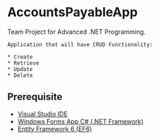 # AccountsPayableApp
Team Project for Advanced .NET Programming. 

    Application that will have CRUD Functionality: 

    * Create
    * Retrieve
    * Update
    * Delete
    
## Prerequisite 

- [Visual Studio IDE](https://visualstudio.microsoft.com/)
- [Windows Forms App C# (.NET Framework)](https://docs.microsoft.com/en-us/visualstudio/ide/create-csharp-winform-visual-studio?view=vs-2019)
- [Entity Framework 6 (EF6)](https://docs.microsoft.com/en-us/ef/ef6/)
